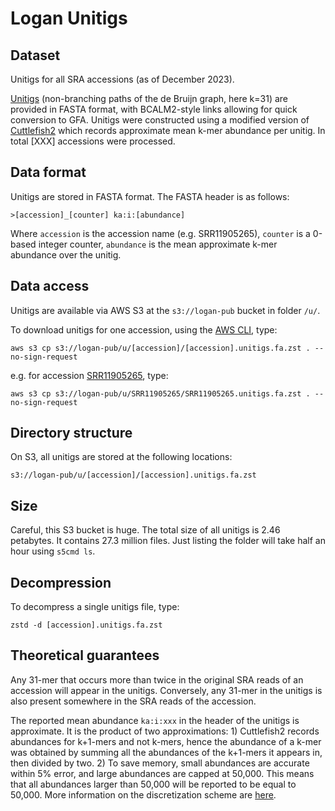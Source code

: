 # Logan Unitigs

## Dataset

Unitigs for all SRA accessions (as of December 2023). 

[Unitigs](https://github.com/GATB/bcalm/blob/master/bidirected-graphs-in-bcalm2/bidirected-graphs-in-bcalm2.md#unitigs-and-compaction) (non-branching paths of the de Bruijn graph, here k=31) are provided in FASTA format, with BCALM2-style links allowing for quick conversion to GFA. Unitigs were constructed using a modified version of [Cuttlefish2](https://github.com/rchikhi/cuttlefish/) which records approximate mean k-mer abundance per unitig. In total [XXX] accessions were processed.

## Data format

Unitigs are stored in FASTA format. The FASTA header is as follows:

    >[accession]_[counter] ka:i:[abundance]

Where `accession` is the accession name (e.g. SRR11905265), `counter` is a 0-based integer counter, `abundance` is the mean approximate k-mer abundance over the unitig.

## Data access

Unitigs are available via AWS S3 at the `s3://logan-pub` bucket in folder `/u/`.

To download unitigs for one accession, using the [AWS CLI](https://aws.amazon.com/cli/), type:
    
    aws s3 cp s3://logan-pub/u/[accession]/[accession].unitigs.fa.zst . --no-sign-request

e.g. for accession [SRR11905265](https://www.ncbi.nlm.nih.gov/sra/?term=SRR11905265), type:

    aws s3 cp s3://logan-pub/u/SRR11905265/SRR11905265.unitigs.fa.zst . --no-sign-request

## Directory structure

On S3, all unitigs are stored at the following locations:

    s3://logan-pub/u/[accession]/[accession].unitigs.fa.zst

## Size

Careful, this S3 bucket is huge. The total size of all unitigs is 2.46 petabytes. It contains 27.3 million files. Just listing the folder will take half an hour using `s5cmd ls`.

## Decompression

To decompress a single unitigs file, type:

    zstd -d [accession].unitigs.fa.zst

## Theoretical guarantees

Any 31-mer that occurs more than twice in the original SRA reads of an accession will appear in the unitigs. Conversely, any 31-mer in the unitigs is also present somewhere in the SRA reads of the accession. 

The reported mean abundance `ka:i:xxx` in the header of the unitigs is approximate. It is the product of two approximations: 1) Cuttlefish2 records abundances for k+1-mers and not k-mers, hence the abundance of a k-mer was obtained by summing all the abundances of the k+1-mers it appears in, then divided by two. 2) To save memory, small abundances are accurate within 5% error, and large abundances are capped at 50,000. This means that all abundances larger than 50,000 will be reported to be equal to 50,000. More information on the discretization scheme are [here](https://github.com/GATB/gatb-core/blob/b1a27642f873904838bef1b7d9224acdfb0c78fa/gatb-core/src/gatb/tools/collections/impl/MapMPHF.hpp#L84).
